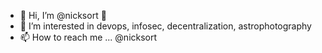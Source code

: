 - 👋 Hi, I’m @nicksort 🐾
- 👀 I’m interested in devops, infosec, decentralization, astrophotography
- 📫 How to reach me ... @nicksort
